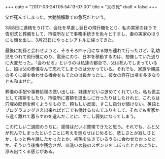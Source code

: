 +++
date = "2017-03-24T05:54:13-07:00"
title = "父の死"
draft = false
+++

父が死んでしまった。大動脈解離での急死だという。

3月8日に連絡をうけて、会社を早退し翌日の飛行機をとり、私の実家のほうで告別式と葬儀をして、市役所などで事務手続きを色々とすまし、妻の実家のほうにも顔を出し、3月23日にやっとシアトルに帰ってきた。

最後に初孫と会わせようと、そろそろ四ヶ月になる娘も連れて行ったけど、乳幼児をつれて飛行機にのり、電車にのり、日本を移動するのは、想像していた通りに大変だった。「会わせる」というのは私達の都合で、父は死んでしまっているし、娘は父の葬儀なんて忘れてしまうのは分かっている。それでも、家族や親戚の多くに娘を会わせる機会をもてたのは良かったし、彼女の存在は場を多少なりとも和ませた。

葬儀の手配や事務処理の洗い出しは、妹達がだいぶ進めてくれていた。私も喪主として挨拶をしたり、市役所に書類を提出しに行ったりはしたけれど、これらは穴埋め問題を解くようなもので、頼もしい反面、すこし自分が情けない。英語とプログラミングさえ出来ればどこでも働けるなんてふりをして、それでも実家から遠く離れて暮らすのを選んだことに、すこし弱気になってしまう。

この忙しい二週間のうちに、感情はだいぶ整理できたと思う。それでも、ふと父が死んでしまったということに考えを巡らせはじめると、悲しさとか寂しさとか、もっと色々話したかったとか、初孫を生きているうちに会わせたかったとか、そういう後悔や残念さが、皿洗いの後のスポンジをしぼったときのように、滲み出てくる感じがある。
